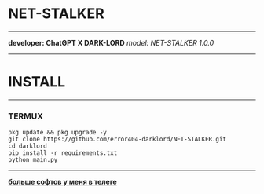# NET-STALKER
---
**developer: ChatGPT X DARK-LORD**
*model: NET-STALKER 1.0.0*
___
# INSTALL
___
### TERMUX

```
pkg update && pkg upgrade -y
git clone https://github.com/error404-darklord/NET-STALKER.git
cd darklord
pip install -r requirements.txt
python main.py
```

---
**[больше софтов у меня в телеге](https://t.me/DATABASE6576807265484849)**
